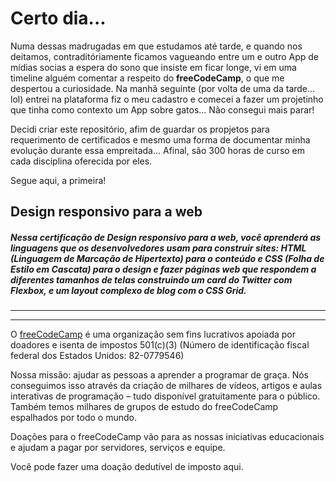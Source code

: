 # Certo dia...

Numa dessas madrugadas em que estudamos até tarde, e quando nos deitamos, contraditóriamente ficamos vagueando entre um e outro App de mídias socias a espera do sono que insiste em ficar longe, vi em uma timeline alguém comentar a respeito do <strong>freeCodeCamp</strong>, o que me despertou a curiosidade.
Na manhã seguinte (por volta de uma da tarde... lol) entrei na plataforma fiz o meu cadastro e comecei a fazer um projetinho que tinha como contexto um App sobre gatos... Não consegui mais parar!

Decidi criar este repositório, afim de guardar os propjetos para requerimento de certificados e mesmo uma forma de documentar minha evolução durante essa empreitada... Afinal, são 300 horas de curso em cada disciplina oferecida por eles.

Segue aqui, a primeira!

## Design responsivo para a web

##### Nessa certificação de Design responsivo para a web, você aprenderá as linguagens que os desenvolvedores usam para construir sites: HTML (Linguagem de Marcação de Hipertexto) para o conteúdo e CSS (Folha de Estilo em Cascata) para o design e fazer páginas web que respondem a diferentes tamanhos de telas construindo um card do Twitter com Flexbox, e um layout complexo de blog com o CSS Grid.

<hr><hr>

O <a href="https://www.freecodecamp.org/portuguese/learn">freeCodeCamp</a> é uma organização sem fins lucrativos apoiada por doadores e isenta de impostos 501(c)(3) (Número de identificação fiscal federal dos Estados Unidos: 82-0779546)

Nossa missão: ajudar as pessoas a aprender a programar de graça. Nós conseguimos isso através da criação de milhares de vídeos, artigos e aulas interativas de programação – tudo disponível gratuitamente para o público. Também temos milhares de grupos de estudo do freeCodeCamp espalhados por todo o mundo.

Doações para o freeCodeCamp vão para as nossas iniciativas educacionais e ajudam a pagar por servidores, serviços e equipe.

Você pode fazer uma doação dedutível de imposto aqui.
